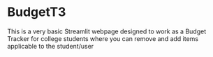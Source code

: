 # BudgetT3
This is a very basic Streamlit webpage designed to work as a Budget Tracker for college students where you can remove and add items applicable to the student/user
